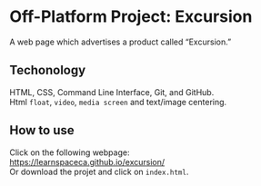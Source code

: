 # Off-Platform Project: Excursion

A web page which advertises a product called “Excursion.”  

## Techonology

HTML, CSS, Command Line Interface, Git, and GitHub.  
Html `float`, `video`, `media screen` and text/image centering.  

## How to use

Click on the following webpage:  
https://learnspaceca.github.io/excursion/  
Or download the projet and click on `index.html`.

